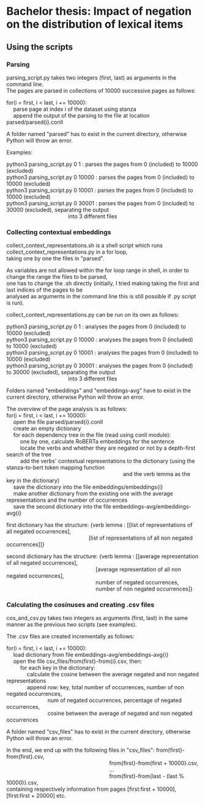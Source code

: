 # Bachelor thesis: Impact of negation on the distribution of lexical items

## Using the scripts

### Parsing
parsing_script.py takes two integers (first, last) as arguments in the command line.  
The pages are parsed in collections of 10000 successive pages as follows:  
  
for(i = first, i < last, i += 10000):  
&emsp;  parse page at index i of the dataset using stanza  
&emsp;  append the output of the parsing to the file at location parsed/parsed{i}.conll  
  
  
A folder named "parsed" has to exist in the current directory, otherwise Python will throw an error.  
  
Examples:  
  
python3 parsing_script.py 0 1 : parses the pages from 0 (included) to 10000 (excluded)  
python3 parsing_script.py 0 10000 : parses the pages from 0 (included) to 10000 (excluded)  
python3 parsing_script.py 0 10001 : parses the pages from 0 (included) to 10000 (excluded)  
python3 parsing_script.py 0 30001 : parses the pages from 0 (included) to 30000 (excluded), separating the output  
&emsp;  &emsp;  &emsp;  &emsp;  &emsp;  &emsp;  &emsp;  &emsp;  &emsp;  into 3 different files  
  
### Collecting contextual embeddings
collect_context_representations.sh is a shell script which runs collect_context_representations.py in a for loop,  
taking one by one the files in "parsed".  
  
As variables are not allowed within the for loop range in shell, in order to change the range the files to be parsed,  
one has to change the .sh directly (initially, I tried making taking the first and last indices of the pages to be  
analysed as arguments in the command line this is still possible if .py script is run).  
  
collect_context_representations.py can be run on its own as follows:  
  
python3 parsing_script.py 0 1 : analyses the pages from 0 (included) to 10000 (excluded)  
python3 parsing_script.py 0 10000 : analyses the pages from 0 (included) to 10000 (excluded)  
python3 parsing_script.py 0 10001 : analyses the pages from 0 (included) to 10000 (excluded)  
python3 parsing_script.py 0 30001 : analyses the pages from 0 (included) to 30000 (excluded), separating the output  
&emsp;  &emsp;  &emsp;  &emsp;  &emsp;  &emsp;  &emsp;  &emsp;  &emsp;  into 3 different files  
  
Folders named "embeddings" and "embeddings-avg" have to exist in the current directory, otherwise Python will throw an error.  
  
The overview of the page analysis is as follows:  
for(i = first, i < last, i += 10000):  
&emsp;  open the file parsed/parsed{i}.conll  
&emsp;  create an empty dictionary  
&emsp;  for each dependency tree in the file (read using conll module):  
&emsp;  &emsp;  one by one, calculate RoBERTa embeddings for the sentence  
&emsp;  &emsp;  locate the verbs and whether they are negated or not by a depth-first search of the tree  
&emsp;  &emsp;  add the verbs' contextual representations to the dictionary (using the stanza-to-bert token mapping function  
&emsp;  &emsp;  &emsp;  &emsp;  &emsp;  &emsp;  &emsp;  &emsp;  &emsp;  &emsp;  &emsp;  &emsp;  &emsp;  &emsp;  &emsp;  &emsp;  &emsp;   and the verb lemma as the key in the dictionary)  
&emsp;  save the dictionary into the file embeddings/embeddings{i}  
&emsp;  make another dictionary from the existing one with the average representations and the number of occurrences  
&emsp;  save the second dictionary into the file embeddings-avg/embeddings-avg{i}  
  
first dictionary has the structure: {verb lemma : \[\[list of representations of all negated occurrences\],  
&emsp;  &emsp;  &emsp;  &emsp;  &emsp;  &emsp;  &emsp;  &emsp;  &emsp;  &emsp;  &emsp;  &emsp;     \[list of representations of all non negated occurrences\]\]}  
  
second dictionary has the structure: {verb lemma : \[\[average representation of all negated occurrences\],  
&emsp;  &emsp;  &emsp;  &emsp;  &emsp;  &emsp;  &emsp;  &emsp;  &emsp;  &emsp;  &emsp;  &emsp;  &emsp;  \[average representation of all non negated occurrences\],  
&emsp;  &emsp;  &emsp;  &emsp;  &emsp;  &emsp;  &emsp;  &emsp;  &emsp;  &emsp;  &emsp;  &emsp;  &emsp;  number of negated occurrences,  
&emsp;  &emsp;  &emsp;  &emsp;  &emsp;  &emsp;  &emsp;  &emsp;  &emsp;  &emsp;  &emsp;  &emsp;  &emsp;  number of non negated occurrences\]}  
  
### Calculating the cosinuses and creating .csv files
cos_and_csv.py takes two integers as arguments (first, last) in the same manner as the previous two scripts (see examples).  
  
The .csv files are created incrementally as follows:  
  
for(i = first, i < last, i += 10000):  
&emsp;  load dictionary from file embeddings-avg/embeddings-avg{i}  
&emsp;  open the file csv_files/from{first}-from{i}.csv, then:  
&emsp;  &emsp;  for each key in the dictionary:  
&emsp;  &emsp;  &emsp;  calculate the cosine between the average negated and non negated representations  
&emsp;  &emsp;  &emsp;  append row: key, total number of occurrences, number of non negated occurrences,  
&emsp;  &emsp;  &emsp;  &emsp;  &emsp;  &emsp;  num of negated occurrences, percentage of negated occurrences,  
&emsp;  &emsp;  &emsp;  &emsp;  &emsp;  &emsp;  cosine between the average of negated and non negated occurrences  
  
A folder named "csv_files" has to exist in the current directory, otherwise Python will throw an error.  
  
In the end, we end up with the following files in "csv_files": from{first}-from{first}.csv,  
&emsp;  &emsp;  &emsp;  &emsp;  &emsp;  &emsp;  &emsp;  &emsp;  &emsp;  &emsp;  &emsp;  &emsp;  &emsp;  &emsp;  &emsp;     from{first}-from{first + 10000}.csv,  
&emsp;  &emsp;  &emsp;  &emsp;  &emsp;  &emsp;  &emsp;  &emsp;  &emsp;  &emsp;  &emsp;  &emsp;  &emsp;  &emsp;  &emsp;     ...  
&emsp;  &emsp;  &emsp;  &emsp;  &emsp;  &emsp;  &emsp;  &emsp;  &emsp;  &emsp;  &emsp;  &emsp;  &emsp;  &emsp;  &emsp;     from{first}-from{last - (last % 10000)}.csv,  
containing respectively information from pages \[first:first + 10000\], \[first:first + 20000\] etc.  
&emsp;  
